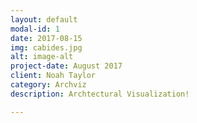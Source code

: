```yaml
---
layout: default
modal-id: 1
date: 2017-08-15
img: cabides.jpg
alt: image-alt
project-date: August 2017
client: Noah Taylor
category: Archviz
description: Archtectural Visualization!

---
```

